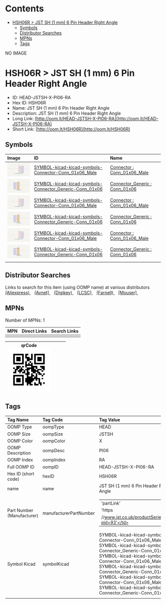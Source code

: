 



Contents
========

* [HSH06R > JST SH (1 mm) 6 Pin Header Right Angle](#hsh06r--jst-sh-1-mm-6-pin-header-right-angle)
	* [Symbols](#symbols)
	* [Distributor Searches](#distributor-searches)
	* [MPNs](#mpns)
	* [Tags](#tags)
  
NO IMAGE  
# HSH06R > JST SH (1 mm) 6 Pin Header Right Angle

- ID: HEAD-JSTSH-X-PI06-RA
- Hex ID: HSH06R
- Name: JST SH (1 mm) 6 Pin Header Right Angle
- Description: JST SH (1 mm) 6 Pin Header Right Angle
- Long Link: [http://oom.lt/HEAD-JSTSH-X-PI06-RA](http://oom.lt/HEAD-JSTSH-X-PI06-RA)
- Short Link: [http://oom.lt/HSH06R](http://oom.lt/HSH06R)

## Symbols
  

|Image|ID|Name|
| :--- | :--- | :--- |
|[![](https://raw.githubusercontent.com/oomlout/oomlout_OOMP_eda_V2/main/SYMBOL/kicad/kicad-symbols/Connector/Conn_01x06_Male/image_140.png)](https://github.com/oomlout/oomlout_OOMP_eda_V2/tree/main/SYMBOL/kicad/kicad-symbols/Connector/Conn_01x06_Male/)|[SYMBOL-kicad-kicad-symbols-Connector-Conn_01x06_Male](https://github.com/oomlout/oomlout_OOMP_eda_V2/tree/main/SYMBOL/kicad/kicad-symbols/Connector/Conn_01x06_Male/)|[Connector : Conn_01x06_Male](https://github.com/oomlout/oomlout_OOMP_eda_V2/tree/main/SYMBOL/kicad/kicad-symbols/Connector/Conn_01x06_Male/)|
|[![](https://raw.githubusercontent.com/oomlout/oomlout_OOMP_eda_V2/main/SYMBOL/kicad/kicad-symbols/Connector_Generic/Conn_01x06/image_140.png)](https://github.com/oomlout/oomlout_OOMP_eda_V2/tree/main/SYMBOL/kicad/kicad-symbols/Connector_Generic/Conn_01x06/)|[SYMBOL-kicad-kicad-symbols-Connector_Generic-Conn_01x06](https://github.com/oomlout/oomlout_OOMP_eda_V2/tree/main/SYMBOL/kicad/kicad-symbols/Connector_Generic/Conn_01x06/)|[Connector_Generic : Conn_01x06](https://github.com/oomlout/oomlout_OOMP_eda_V2/tree/main/SYMBOL/kicad/kicad-symbols/Connector_Generic/Conn_01x06/)|
|[![](https://raw.githubusercontent.com/oomlout/oomlout_OOMP_eda_V2/main/SYMBOL/kicad/kicad-symbols/Connector/Conn_01x06_Male/image_140.png)](https://github.com/oomlout/oomlout_OOMP_eda_V2/tree/main/SYMBOL/kicad/kicad-symbols/Connector/Conn_01x06_Male/)|[SYMBOL-kicad-kicad-symbols-Connector-Conn_01x06_Male](https://github.com/oomlout/oomlout_OOMP_eda_V2/tree/main/SYMBOL/kicad/kicad-symbols/Connector/Conn_01x06_Male/)|[Connector : Conn_01x06_Male](https://github.com/oomlout/oomlout_OOMP_eda_V2/tree/main/SYMBOL/kicad/kicad-symbols/Connector/Conn_01x06_Male/)|
|[![](https://raw.githubusercontent.com/oomlout/oomlout_OOMP_eda_V2/main/SYMBOL/kicad/kicad-symbols/Connector_Generic/Conn_01x06/image_140.png)](https://github.com/oomlout/oomlout_OOMP_eda_V2/tree/main/SYMBOL/kicad/kicad-symbols/Connector_Generic/Conn_01x06/)|[SYMBOL-kicad-kicad-symbols-Connector_Generic-Conn_01x06](https://github.com/oomlout/oomlout_OOMP_eda_V2/tree/main/SYMBOL/kicad/kicad-symbols/Connector_Generic/Conn_01x06/)|[Connector_Generic : Conn_01x06](https://github.com/oomlout/oomlout_OOMP_eda_V2/tree/main/SYMBOL/kicad/kicad-symbols/Connector_Generic/Conn_01x06/)|
|[![](https://raw.githubusercontent.com/oomlout/oomlout_OOMP_eda_V2/main/SYMBOL/kicad/kicad-symbols/Connector/Conn_01x06_Male/image_140.png)](https://github.com/oomlout/oomlout_OOMP_eda_V2/tree/main/SYMBOL/kicad/kicad-symbols/Connector/Conn_01x06_Male/)|[SYMBOL-kicad-kicad-symbols-Connector-Conn_01x06_Male](https://github.com/oomlout/oomlout_OOMP_eda_V2/tree/main/SYMBOL/kicad/kicad-symbols/Connector/Conn_01x06_Male/)|[Connector : Conn_01x06_Male](https://github.com/oomlout/oomlout_OOMP_eda_V2/tree/main/SYMBOL/kicad/kicad-symbols/Connector/Conn_01x06_Male/)|
|[![](https://raw.githubusercontent.com/oomlout/oomlout_OOMP_eda_V2/main/SYMBOL/kicad/kicad-symbols/Connector_Generic/Conn_01x06/image_140.png)](https://github.com/oomlout/oomlout_OOMP_eda_V2/tree/main/SYMBOL/kicad/kicad-symbols/Connector_Generic/Conn_01x06/)|[SYMBOL-kicad-kicad-symbols-Connector_Generic-Conn_01x06](https://github.com/oomlout/oomlout_OOMP_eda_V2/tree/main/SYMBOL/kicad/kicad-symbols/Connector_Generic/Conn_01x06/)|[Connector_Generic : Conn_01x06](https://github.com/oomlout/oomlout_OOMP_eda_V2/tree/main/SYMBOL/kicad/kicad-symbols/Connector_Generic/Conn_01x06/)|
||||

## Distributor Searches
  
Links to search for this item (using OOMP name) at various distributors  
[(Aliexpress) ](https://www.aliexpress.com/wholesale?SearchText=1117JST+SH+1+mm+6+Pin+Header+Right+Angle)&nbsp;&nbsp;&nbsp;[(Avnet) ](https://www.avnet.com/shop/us/search/JST+SH+1+mm+6+Pin+Header+Right+Angle)&nbsp;&nbsp;&nbsp;[(Digikey) ](https://www.digikey.co.uk/en/products/result?s=JST+SH+1+mm+6+Pin+Header+Right+Angle)&nbsp;&nbsp;&nbsp;[(LCSC) ](https://www.lcsc.com/search?q=JST+SH+1+mm+6+Pin+Header+Right+Angle)&nbsp;&nbsp;&nbsp;[(Farnell) ](https://uk.farnell.com/search?st=JST+SH+1+mm+6+Pin+Header+Right+Angle)&nbsp;&nbsp;&nbsp;[(Mouser) ](https://www.mouser.com/c/?q=JST+SH+1+mm+6+Pin+Header+Right+Angle)&nbsp;&nbsp;&nbsp;
## MPNs
  
Number of MPNs: 1  

|MPN|Direct Links|Search Links|
| :--- | :--- | :--- |
||||
  

|qrCode<br>[![](https://raw.githubusercontent.com/oomlout/oomlout_OOMP_parts_V2/main/HEAD/JSTSH/X/PI06/RA/qrCode_140.png)](https://github.com/oomlout/oomlout_OOMP_parts_V2/tree/main/HEAD/JSTSH/X/PI06/RA/qrCode.png)||||
| :---: | :---: | :---: | :---: |

## Tags
  

|Tag Name|Tag Code|Tag Value|
| :--- | :--- | :--- |
|OOMP Type|oompType|HEAD|
|OOMP Size|oompSize|JSTSH|
|OOMP Color|oompColor|X|
|OOMP Description|oompDesc|PI06|
|OOMP Index|oompIndex|RA|
|Full OOMP ID|oompID|HEAD-JSTSH-X-PI06-RA|
|Hex ID (short code)|hexID|HSH06R|
|name|name|JST SH (1 mm) 6 Pin Header Right Angle|
|Part Number (Manufacturer)|manufacturerPartNumber|<table><tr><td>'partLink'</td></tr><tr><td> 'https</td></tr><tr><td>//www.jst.co.uk/productSeries.php?pid=93'</td></tr></table>|
|Symbol Kicad|symbolKicad|SYMBOL-kicad-kicad-symbols-Connector-Conn_01x06_Male, SYMBOL-kicad-kicad-symbols-Connector_Generic-Conn_01x06, SYMBOL-kicad-kicad-symbols-Connector-Conn_01x06_Male, SYMBOL-kicad-kicad-symbols-Connector_Generic-Conn_01x06, SYMBOL-kicad-kicad-symbols-Connector-Conn_01x06_Male, SYMBOL-kicad-kicad-symbols-Connector_Generic-Conn_01x06|
||||
